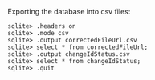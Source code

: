 Exporting the database into csv files:

```
sqlite> .headers on
sqlite> .mode csv
sqlite> .output correctedFileUrl.csv
sqlite> select * from correctedFileUrl;
sqlite> .output changeIdStatus.csv
sqlite> select * from changeIdStatus;
sqlite> .quit
```
